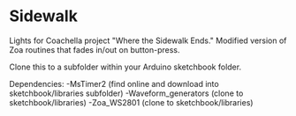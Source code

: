 Sidewalk
========

Lights for Coachella project "Where the Sidewalk Ends." Modified version of Zoa routines that fades in/out on button-press.

Clone this to a subfolder within your Arduino sketchbook folder.

Dependencies:
-MsTimer2 (find online and download into sketchbook/libraries subfolder)
-Waveform_generators (clone to sketchbook/libraries)
-Zoa_WS2801 (clone to sketchbook/libraries)
